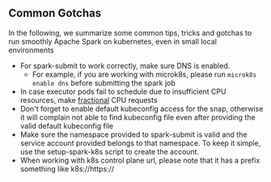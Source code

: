 ## Common Gotchas

In the following, we summarize some common tips, tricks and gotchas to run smoothly Apache Spark on kubernetes, even in small local environments

* For spark-submit to work correctly, make sure DNS is enabled.
  * For example, if you are working with microk8s, please run ```microk8s enable dns``` before submitting the spark job
* In case executor pods fail to schedule due to insufficient CPU resources, make [fractional](https://kubernetes.io/docs/concepts/configuration/manage-resources-containers/#resource-units-in-kubernetes) CPU requests
* Don't forget to enable default kubeconfig access for the snap, otherwise it will complain not able to find kubeconfig file even after providing the valid default kubeconfig file
* Make sure the namespace provided to spark-submit is valid and the service account provided belongs to that namespace. To keep it simple, use the setup-spark-k8s script to create the account.
* When working with k8s control plane url, please note that it has a prefix something like k8s://https://